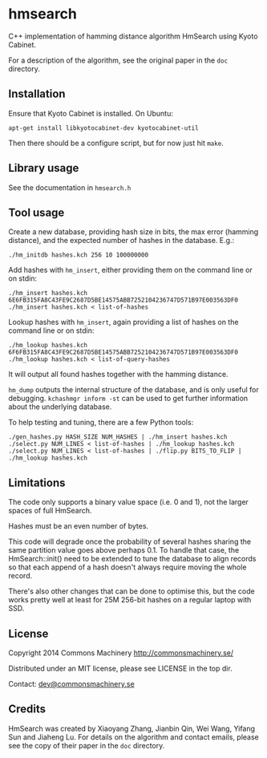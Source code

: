 hmsearch
========

C++ implementation of hamming distance algorithm HmSearch using Kyoto
Cabinet.

For a description of the algorithm, see the original paper in the
`doc` directory.


Installation
------------

Ensure that Kyoto Cabinet is installed. On Ubuntu:

    apt-get install libkyotocabinet-dev kyotocabinet-util

Then there should be a configure script, but for now just hit `make`.


Library usage
-------------

See the documentation in `hmsearch.h`


Tool usage
----------

Create a new database, providing hash size in bits, the max error
(hamming distance), and the expected number of hashes in the
database.  E.g.:

    ./hm_initdb hashes.kch 256 10 100000000


Add hashes with `hm_insert`, either providing them on the command line
or on stdin:

    ./hm_insert hashes.kch 6E6FB315FA8C43FE9C2687D5BE14575ABB7252104236747D571B97E003563DF0
    ./hm_insert hashes.kch < list-of-hashes


Lookup hashes with `hm_insert`, again providing a list of hashes on
the command line or on stdin:
    
    ./hm_lookup hashes.kch 6F6FB315FA8C43FE9C2687D5BE14575ABB7252104236747D571B97E003563DF0
    ./hm_lookup hashes.kch < list-of-query-hashes

It will output all found hashes together with the hamming distance.

`hm_dump` outputs the internal structure of the database, and is only
useful for debugging.  `kchashmgr inform -st` can be used to get
further information about the underlying database.

To help testing and tuning, there are a few Python tools:

    ./gen_hashes.py HASH_SIZE NUM_HASHES | ./hm_insert hashes.kch
    ./select.py NUM_LINES < list-of-hashes | ./hm_lookup hashes.kch
    ./select.py NUM_LINES < list-of-hashes | ./flip.py BITS_TO_FLIP | ./hm_lookup hashes.kch


Limitations
-----------

The code only supports a binary value space (i.e. 0 and 1), not the
larger spaces of full HmSearch.

Hashes must be an even number of bytes.

This code will degrade once the probability of several hashes sharing
the same partition value goes above perhaps 0.1.  To handle that case,
the HmSearch::init() need to be extended to tune the database to align
records so that each append of a hash doesn't always require moving
the whole record.

There's also other changes that can be done to optimise this, but the
code works pretty well at least for 25M 256-bit hashes on a regular
laptop with SSD.


License
-------

Copyright 2014 Commons Machinery http://commonsmachinery.se/

Distributed under an MIT license, please see LICENSE in the top dir.

Contact: dev@commonsmachinery.se


Credits
-------

HmSearch was created by Xiaoyang Zhang, Jianbin Qin, Wei Wang, Yifang
Sun and Jiaheng Lu.  For details on the algorithm and contact emails,
please see the copy of their paper in the `doc` directory.
